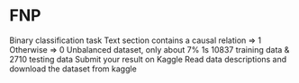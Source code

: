 # FNP
Binary classification task
Text section contains a causal relation => 1
Otherwise => 0
Unbalanced dataset, only about 7% 1s
10837 training data & 2710 testing data
Submit your result on Kaggle
Read data descriptions and download the dataset from kaggle

